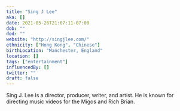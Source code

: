 ```yaml
---
title: "Sing J Lee"
aka: []
date: 2021-05-26T21:07:11-07:00
dob: ""
dod: ""
website: "http://singjlee.com/"
ethnicity: ["Hong Kong", "Chinese"]
birthLocation: "Manchester, England"
location: []
tags: ["entertainment"]
influencedBy: []
twitter: ""
draft: false
---
```


Sing J. Lee is a director, producer, writer, and artist. He is known for
directing music videos for the Migos and Rich Brian.
